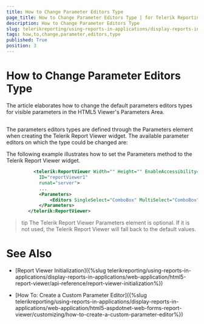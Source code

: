 ```yaml
---
title: How to Change Parameter Editors Type
page_title: How to Change Parameter Editors Type | for Telerik Reporting Documentation
description: How to Change Parameter Editors Type
slug: telerikreporting/using-reports-in-applications/display-reports-in-applications/web-application/html5-aspdotnet-web-forms-report-viewer/customizing/how-to-change-parameter-editors-type
tags: how,to,change,parameter,editors,type
published: True
position: 3
---
```


# How to Change Parameter Editors Type



The article elaborates how to change the default parameters editors types for visible parameters in the HTML5 Viewer's Parameters Area.       

## 

The parameters editors types are defined through the Parameters element when creating the Telerik Report Viewer widget.           The available parameter editors on which the type could be changed are:         

The following example illustrates how to set the Parameters method to the Telerik Report Viewer widget.         

	
````xml
          <telerik:ReportViewer Width="" Height="" EnableAccessibility="false"
            ID="reportViewer1"
            runat="server">
            ...
            <Parameters>
                <Editors SingleSelect="ComboBox" MultiSelect="ComboBox"></Editors>
            </Parameters>
        </telerik:ReportViewer>
````



>tip The Telerik Report Viewer Parameters element is optional. If it is not used, the Telerik Report Viewer will fall back to the default values.         


# See Also


 * [Report Viewer Initialization]({%slug telerikreporting/using-reports-in-applications/display-reports-in-applications/web-application/html5-report-viewer/api-reference/report-viewer-initialization%})

 * [How To: Create a Custom Parameter Editor]({%slug telerikreporting/using-reports-in-applications/display-reports-in-applications/web-application/html5-aspdotnet-web-forms-report-viewer/customizing/how-to-create-a-custom-parameter-editor%})

